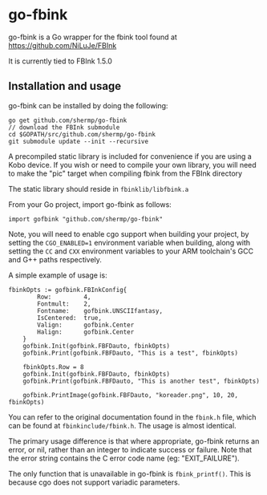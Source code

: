 # go-fbink
go-fbink is a Go wrapper for the fbink tool found at https://github.com/NiLuJe/FBInk

It is currently tied to FBInk 1.5.0

## Installation and usage
go-fbink can be installed by doing the following:
```
go get github.com/shermp/go-fbink
// download the FBInk submodule
cd $GOPATH/src/github.com/shermp/go-fbink
git submodule update --init --recursive
```
A precompiled static library is included for convenience if you are using a Kobo device. If you wish or need to compile your own library, you will need to make the "pic" target when compiling fbink from the FBInk directory

The static library should reside in `fbinklib/libfbink.a`

From your Go project, import go-fbink as follows:
```
import gofbink "github.com/shermp/go-fbink"
```
Note, you will need to enable cgo support when building your project, by setting the `CGO_ENABLED=1` environment variable when building, along with setting the `CC` and `CXX` environment variables to your ARM toolchain's GCC and G++ paths respectively.

A simple example of usage is:
```
fbinkOpts := gofbink.FBInkConfig{
		Row:         4,
		Fontmult:    2,
		Fontname:    gofbink.UNSCIIfantasy,
		IsCentered:  true,
		Valign:      gofbink.Center
		Halign:      gofbink.Center
	}
	gofbink.Init(gofbink.FBFDauto, fbinkOpts)
	gofbink.Print(gofbink.FBFDauto, "This is a test", fbinkOpts)

	fbinkOpts.Row = 8
	gofbink.Init(gofbink.FBFDauto, fbinkOpts)
	gofbink.Print(gofbink.FBFDauto, "This is another test", fbinkOpts)

	gofbink.PrintImage(gofbink.FBFDauto, "koreader.png", 10, 20, fbinkOpts)
```
You can refer to the original documentation found in the `fbink.h` file, which can be found at `fbinkinclude/fbink.h`. The usage is almost identical.

The primary usage difference is that where appropriate, go-fbink returns an error, or nil, rather than an integer to indicate success or failure. Note that the error string contains the C error code name (eg: "EXIT_FAILURE").

The only function that is unavailable in go-fbink is `fbink_printf()`. This is because cgo does not support variadic parameters.
